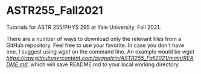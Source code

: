 # ASTR255_Fall2021
Tutorials for ASTR 255/PHYS 295 at Yale University, Fall 2021.


There are a number of ways to download only the relevant files from a GitHub repository. Feel free to use your favorite. In case you don't have one, I suggest using _wget_ on the command line. An example would be _wget https://raw.githubusercontent.com/avapolzin/ASTR255_Fall2021/main/README.md_, which will save README.md to your local working directory.
